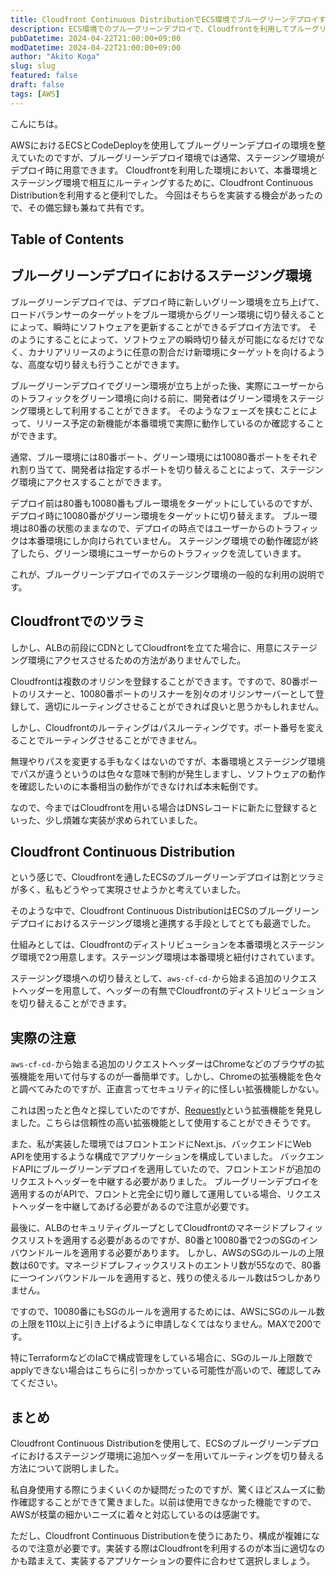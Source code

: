 ```yaml
---
title: Cloudfront Continuous DistributionでECS環境でブルーグリーンデプロイする
description: ECS環境でのブルーグリーンデプロイで、Cloudfrontを利用してブルーグリーンデプロイのステージング環境にルーティングする機会があったので共有します。
pubDatetime: 2024-04-22T21:00:00+09:00
modDatetime: 2024-04-22T21:00:00+09:00
author: "Akito Koga"
slug: slug
featured: false
draft: false
tags: [AWS]
---
```


こんにちは。

AWSにおけるECSとCodeDeployを使用してブルーグリーンデプロイの環境を整えていたのですが、ブルーグリーンデプロイ環境では通常、ステージング環境がデプロイ時に用意できます。
Cloudfrontを利用した環境において、本番環境とステージング環境で相互にルーティングするために、Cloudfront Continuous Distributionを利用すると便利でした。
今回はそちらを実装する機会があったので、その備忘録も兼ねて共有です。

## Table of Contents

## ブルーグリーンデプロイにおけるステージング環境

ブルーグリーンデプロイでは、デプロイ時に新しいグリーン環境を立ち上げて、ロードバランサーのターゲットをブルー環境からグリーン環境に切り替えることによって、瞬時にソフトウェアを更新することができるデプロイ方法です。
そのようにすることによって、ソフトウェアの瞬時切り替えが可能になるだけでなく、カナリアリリースのように任意の割合だけ新環境にターゲットを向けるような、高度な切り替えも行うことができます。

ブルーグリーンデプロイでグリーン環境が立ち上がった後、実際にユーザーからのトラフィックをグリーン環境に向ける前に、開発者はグリーン環境をステージング環境として利用することができます。
そのようなフェーズを挟むことによって、リリース予定の新機能が本番環境で実際に動作しているのか確認することができます。

通常、ブルー環境には80番ポート、グリーン環境には10080番ポートをそれぞれ割り当てて、開発者は指定するポートを切り替えることによって、ステージング環境にアクセスすることができます。

デプロイ前は80番も10080番もブルー環境をターゲットにしているのですが、デプロイ時に10080番がグリーン環境をターゲットに切り替えます。
ブルー環境は80番の状態のままなので、デプロイの時点ではユーザーからのトラフィックは本番環境にしか向けられていません。
ステージング環境での動作確認が終了したら、グリーン環境にユーザーからのトラフィックを流していきます。

これが、ブルーグリーンデプロイでのステージング環境の一般的な利用の説明です。

## Cloudfrontでのツラミ

しかし、ALBの前段にCDNとしてCloudfrontを立てた場合に、用意にステージング環境にアクセスさせるための方法がありませんでした。

Cloudfrontは複数のオリジンを登録することができます。ですので、80番ポートのリスナーと、10080番ポートのリスナーを別々のオリジンサーバーとして登録して、適切にルーティングさせることができれば良いと思うかもしれません。

しかし、Cloudfrontのルーティングはパスルーティングです。ポート番号を変えることでルーティングさせることができません。

無理やりパスを変更する手もなくはないのですが、本番環境とステージング環境でパスが違うというのは色々な意味で制約が発生しますし、ソフトウェアの動作を確認したいのに本番相当の動作ができなければ本末転倒です。

なので、今まではCloudfrontを用いる場合はDNSレコードに新たに登録するといった、少し煩雑な実装が求められていました。

## Cloudfront Continuous Distribution

という感じで、Cloudfrontを通したECSのブルーグリーンデプロイは割とツラミが多く、私もどうやって実現させようかと考えていました。

そのような中で、Cloudfront Continuous DistributionはECSのブルーグリーンデプロイにおけるステージング環境と連携する手段としてとても最適でした。

仕組みとしては、Cloudfrontのディストリビューションを本番環境とステージング環境で2つ用意します。ステージング環境は本番環境と紐付けされています。

ステージング環境への切り替えとして、`aws-cf-cd-`から始まる追加のリクエストヘッダーを用意して、ヘッダーの有無でCloudfrontのディストリビューションを切り替えることができます。

## 実際の注意

`aws-cf-cd-`から始まる追加のリクエストヘッダーはChromeなどのブラウザの拡張機能を用いて付与するのが一番簡単です。しかし、Chromeの拡張機能を色々と調べてみたのですが、正直言ってセキュリティ的に怪しい拡張機能しかない。

これは困ったと色々と探していたのですが、[Requestly](https://requestly.com/)という拡張機能を発見しました。こちらは信頼性の高い拡張機能として使用することができそうです。

また、私が実装した環境ではフロントエンドにNext.js、バックエンドにWeb APIを使用するような構成でアプリケーションを構成していました。
バックエンドAPIにブルーグリーンデプロイを適用していたので、フロントエンドが追加のリクエストヘッダーを中継する必要がありました。
ブルーグリーンデプロイを適用するのがAPIで、フロントと完全に切り離して運用している場合、リクエストヘッダーを中継してあげる必要があるので注意が必要です。

最後に、ALBのセキュリティグループとしてCloudfrontのマネージドプレフィックスリストを適用する必要があるのですが、80番と10080番で2つのSGのインバウンドルールを適用する必要があります。
しかし、AWSのSGのルールの上限数は60です。マネージドプレフィックスリストのエントリ数が55なので、80番に一つインバウンドルールを適用すると、残りの使えるルール数は5つしかありません。

ですので、10080番にもSGのルールを適用するためには、AWSにSGのルール数の上限を110以上に引き上げるように申請しなくてはなりません。MAXで200です。

特にTerraformなどのIaCで構成管理をしている場合に、SGのルール上限数でapplyできない場合はこちらに引っかかっている可能性が高いので、確認してみてください。

## まとめ

Cloudfront Continuous Distributionを使用して、ECSのブルーグリーンデプロイにおけるステージング環境に追加ヘッダーを用いてルーティングを切り替える方法について説明しました。

私自身使用する際にうまくいくのか疑問だったのですが、驚くほどスムーズに動作確認することができて驚きました。以前は使用できなかった機能ですので、AWSが枝葉の細かいニーズに着々と対応しているのは感謝です。

ただし、Cloudfront Continuous Distributionを使うにあたり、構成が複雑になるので注意が必要です。実装する際はCloudfrontを利用するのが本当に適切なのかも踏まえて、実装するアプリケーションの要件に合わせて選択しましょう。
